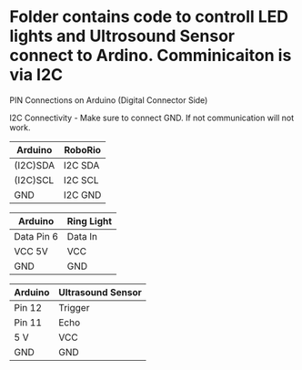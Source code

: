 # Folder contains code to controll LED lights and Ultrosound Sensor connect to Ardino. Comminicaiton is via I2C

PIN Connections on Arduino (Digital Connector Side)

I2C Connectivity - Make sure to connect GND. If not communication will not work.

|Arduino     |    RoboRio   |
|-------     |    -------   |
|(I2C)SDA    |    I2C SDA   |
|(I2C)SCL    |    I2C SCL   |
|GND         |    I2C GND   |

|Arduino     | Ring Light   |
|-------     | ----------   |
|Data Pin 6  |   Data In    |
|VCC 5V      |   VCC        |
|GND         |   GND        |


|Arduino     |    Ultrasound Sensor |
|-------     |    ----------------- |
| Pin 12     |    Trigger           |
| Pin 11     |    Echo              |
| 5 V        |    VCC               |
| GND        |    GND               |




